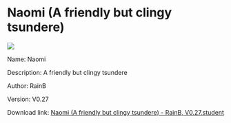 # Naomi (A friendly but clingy tsundere)

<img src = "https://raw.githubusercontent.com/Arbiter1223/Koukou-Gurashi-Custom-Students/master/Students/Files/Naomi%20(A%20friendly%20but%20clingy%20tsundere).png">

Name: Naomi

Description: A friendly but clingy tsundere

Author: RainB

Version: V0.27

Download link: <a href="https://raw.githubusercontent.com/Arbiter1223/Koukou-Gurashi-Custom-Students/master/Students/Files/Naomi%20(A%20friendly%20but%20clingy%20tsundere)%20-%20RainB%2C%20V0.27.student">Naomi (A friendly but clingy tsundere) - RainB, V0.27.student</a>
